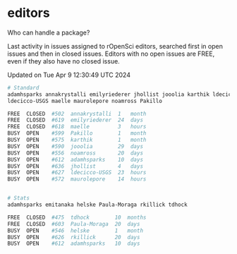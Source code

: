 # editors

Who can handle a package?

Last activity in issues assigned to rOpenSci editors, searched first in open
issues and then in closed issues. Editors with no open issues are FREE, even if
they also have no closed issue.


Updated on Tue Apr 9 12:30:49 UTC 2024

```bash
# Standard
adamhsparks annakrystalli emilyriederer jhollist jooolia karthik ldecicco
ldecicco-USGS maelle maurolepore noamross Pakillo

FREE  CLOSED  #502  annakrystalli  1   month
FREE  CLOSED  #619  emilyriederer  24  days
FREE  CLOSED  #618  maelle         3   hours
BUSY  OPEN    #599  Pakillo        1   month
BUSY  OPEN    #575  karthik        1   month
BUSY  OPEN    #590  jooolia        29  days
BUSY  OPEN    #556  noamross       20  days
BUSY  OPEN    #612  adamhsparks    10  days
BUSY  OPEN    #636  jhollist       4   days
BUSY  OPEN    #627  ldecicco-USGS  23  hours
BUSY  OPEN    #572  maurolepore    14  hours


# Stats
adamhsparks emitanaka helske Paula-Moraga rkillick tdhock

FREE  CLOSED  #475  tdhock        10  months
FREE  CLOSED  #603  Paula-Moraga  20  days
BUSY  OPEN    #546  helske        1   month
BUSY  OPEN    #626  rkillick      20  days
BUSY  OPEN    #612  adamhsparks   10  days
```

